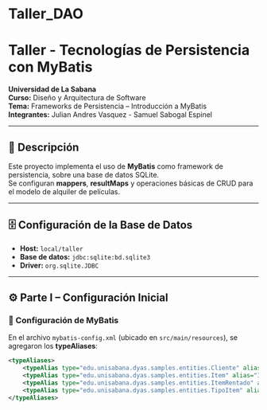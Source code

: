 # Taller_DAO
# Taller - Tecnologías de Persistencia con MyBatis

**Universidad de La Sabana**  
**Curso:** Diseño y Arquitectura de Software  
**Tema:** Frameworks de Persistencia – Introducción a MyBatis  
**Integrantes:** Julian Andres Vasquez - Samuel Sabogal Espinel

---

## 📌 Descripción
Este proyecto implementa el uso de **MyBatis** como framework de persistencia, sobre una base de datos SQLite.  
Se configuran **mappers**, **resultMaps** y operaciones básicas de CRUD para el modelo de alquiler de películas.

---

## 🗄️ Configuración de la Base de Datos
- **Host:** `local/taller`  
- **Base de datos:** `jdbc:sqlite:bd.sqlite3`  
- **Driver:** `org.sqlite.JDBC`

---

## ⚙️ Parte I – Configuración Inicial

### 🔹 Configuración de MyBatis
En el archivo `mybatis-config.xml` (ubicado en `src/main/resources`), se agregaron los **typeAliases**:

```xml
<typeAliases>
    <typeAlias type="edu.unisabana.dyas.samples.entities.Cliente" alias="Cliente"/>
    <typeAlias type="edu.unisabana.dyas.samples.entities.Item" alias="Item"/>
    <typeAlias type="edu.unisabana.dyas.samples.entities.ItemRentado" alias="ItemRentado"/>
    <typeAlias type="edu.unisabana.dyas.samples.entities.TipoItem" alias="TipoItem"/>
</typeAliases>
